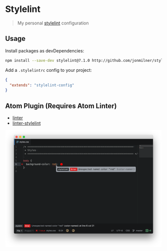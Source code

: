 # Stylelint

> My personal [stylelint](https://github.com/stylelint/stylelint) configuration

## Usage

Install packages as devDependencies:

```bash
npm install --save-dev stylelint@7.1.0 http://github.com/jonmilner/stylelint-config
```

Add a `.stylelintrc` config to your project:

```json
{
  "extends": "stylelint-config"
}
```

## Atom Plugin (Requires Atom Linter)

* [linter](https://github.com/steelbrain/linter)
* [linter-stylelint](https://github.com/AtomLinter/linter-stylelint)

![demo](https://raw.githubusercontent.com/jonmilner/stylelint-config/master/demo.png)
